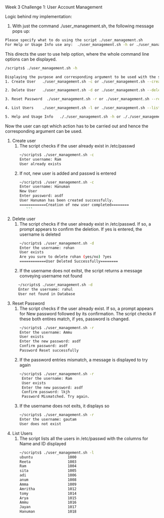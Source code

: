 Week 3 Challenge 1: User Account Management

Logic behind my implementation:
1. With just the command ./user_management.sh, the following message pops up:
```bash
Please specify what to do using the script ./user_management.sh
For Help or Usage Info use any:	 ./user_management.sh -h or ./user_management.sh --help
```
 This directs the user to use help option, where the whole command line options can be displayed.

```bash
/scripts$ ./user_management.sh -h

Displaying the purpose and corresponding argument to be used with the script: 
1. Create User	 ./user_management.sh -c or ./user_management.sh --create 

2. Delete User	 ./user_management.sh -d or ./user_management.sh --delete 

3. Reset Password  ./user_management.sh -r or ./user_management.sh --reset

4. List Users	 ./user_management.sh -l or ./user_management.sh --list

5. Help and Usage Info	 ././user_management.sh -h or ././user_management.sh --help
```
  Now the user can opt which action has to be carried out and hence the corresponding argument can be used.
  1. Create user
     1. The script checks if the user already exist in /etc/passwd
        ```bash
        ~/scripts$ ./user_management.sh -c
        Enter username: Ram
        User already exists
        ```
     2. If not, new user is added and passwd is entered
         ```bash
        ~/scripts$ ./user_management.sh -c
         Enter username: Hanuman
         New User
         Enter password: asdf
         User Hanuman has been created successfully.
         ============Creation of new user completed========
            ```
2. Delete user
     1. The script checks if the user already exist in /etc/passwd. If so, a prompt appears to confirm the deletion. If yes is entered, the username is deleted
        ```bash
        ~/scripts$ ./user_management.sh -d
        Enter the username: rohan
        User exists
        Are you sure to delete rohan (yes/no) ?yes
        ============User Deleted Successfully========

        ```
     2. If the username does not exitst, the script returns a message conveying username not found
       
```bash
      ~/scripts$ ./user_management.sh -d
      Enter the username: rahul
      User not found in Database
```
3. Reset Password
     1. The script checks if the user already exist. If so, a prompt appears for New password followed by its confirmation. The script checks if these both entires match, if yes, password is changed.
        ```bash
        ~/scripts$ ./user_management.sh -r
        Enter the username: Ammu
        User exists
        Enter the new password: asdf
        Confirm password: asdf
        Password Reset successfully
        ```
     2. If the password entries mismatch, a message is displayed to try again
         ```bash
         ~/scripts$ ./user_management.sh -r
          Enter the username: Ram
          User exists
          Enter the new password: asdf
          Confirm password: lkjh
          Password Mismatched. Try again.
         ```
     3. If the username does not exits, it displays so
        ```bash
        ~/scripts$ ./user_management.sh -r
        Enter the username: gautam
        User does not exist
        ```
4.  List Users
     1. The script lists all the users in /etc/passwd with the columns for Name and ID displayed
        ```bash
        ~/scripts$ ./user_management.sh -l
        ubuntu                1000
        Reeta                 1003
        Ram                   1004
        sita                  1005
        adi                   1006
        anum                  1008
        Amma                  1009
        Amritha               1012
        tomy                  1014
        Arya                  1015
        Ammu                  1016
        Jayan                 1017
        Hanuman               1018
        ```
        
    
   
 
